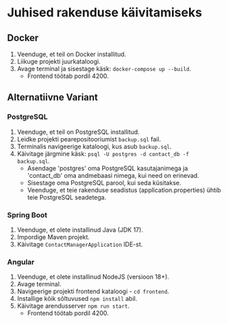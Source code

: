 # Juhised rakenduse käivitamiseks

## Docker
1. Veenduge, et teil on Docker installitud.
2. Liikuge projekti juurkataloogi.
3. Avage terminal ja sisestage käsk: `docker-compose up --build`.
   - Frontend töötab pordil 4200.

## Alternatiivne Variant
### PostgreSQL
1. Veenduge, et teil on PostgreSQL installitud.
2. Leidke projekti pearepositooriumist `backup.sql` fail.
3. Terminalis navigeerige kataloogi, kus asub `backup.sql`.
4. Käivitage järgmine käsk: `psql -U postgres -d contact_db -f backup.sql`.
   - Asendage 'postgres' oma PostgreSQL kasutajanimega ja 'contact_db' oma andmebaasi nimega, kui need on erinevad.
   - Sisestage oma PostgreSQL parool, kui seda küsitakse.
   - Veenduge, et teie rakenduse seadistus (application.properties) ühtib teie PostgreSQL seadetega.

### Spring Boot
1. Veenduge, et olete installinud Java (JDK 17).
2. Impordige Maven projekt.
3. Käivitage `ContactManagerApplication` IDE-st.

### Angular
1. Veenduge, et olete installinud NodeJS (versioon 18+).
2. Avage terminal.
3. Navigeerige projekti frontend kataloogi - `cd frontend`.
4. Installige kõik sõltuvused `npm install` abil.
5. Käivitage arendusserver `npm run start`.
   - Frontend töötab pordil 4200. 